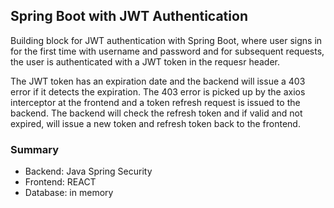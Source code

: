 <h2>Spring Boot with JWT Authentication</h2>

<p>Building block for JWT authentication with Spring Boot, where user signs in for the first time with username and 
password and for subsequent requests, the user is authenticated with a JWT token in the requesr header.</p>

<p>The JWT token has an expiration date and the backend will issue a 403 error if it detects the expiration. The 403
error is picked up by the axios interceptor at the frontend and a token refresh request is issued to the backend. The
backend will check the refresh token and if valid and not expired, will issue a new token and refresh token back to
the frontend.</p>

<h3>Summary</h3>
<ul>
  <li>Backend: Java Spring Security</li>
  <li>Frontend: REACT</li>
  <li>Database: in memory</li>
</ul>


